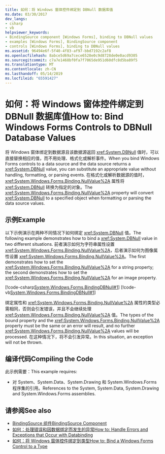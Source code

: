 ```yaml
---
title: 如何：将 Windows 窗体控件绑定到 DBNull 数据库值
ms.date: 03/30/2017
dev_langs:
- csharp
- vb
helpviewer_keywords:
- BindingSource component [Windows Forms], binding to DBNull values
- examples [Windows Forms], BindingSource component
- controls [Windows Forms], binding to DBNull values
ms.assetid: 96494e6f-5f40-4f83-af97-bbd7192c2af8
ms.openlocfilehash: 8abce5d69a7cece6528e0c9d8728de0e0acd9305
ms.sourcegitcommit: c7a7e1468bf0fa7f7065de951d60dfc8d5ba89f5
ms.translationtype: MT
ms.contentlocale: zh-CN
ms.lasthandoff: 05/14/2019
ms.locfileid: "65591427"
---
```

# <a name="how-to-bind-windows-forms-controls-to-dbnull-database-values"></a><span data-ttu-id="598e0-102">如何：将 Windows 窗体控件绑定到 DBNull 数据库值</span><span class="sxs-lookup"><span data-stu-id="598e0-102">How to: Bind Windows Forms Controls to DBNull Database Values</span></span>
<span data-ttu-id="598e0-103">将 Windows 窗体绑定到数据源且该数据源返回 <xref:System.DBNull> 值时，可以直接替换相应的值，而不用处理、格式化或解析事件。</span><span class="sxs-lookup"><span data-stu-id="598e0-103">When you bind Windows Forms controls to a data source and the data source returns a <xref:System.DBNull> value, you can substitute an appropriate value without handling, formatting, or parsing events.</span></span> <span data-ttu-id="598e0-104">在格式化或解析数据源的值时，<xref:System.Windows.Forms.Binding.NullValue%2A> 属性将 <xref:System.DBNull> 转换为指定的对象。</span><span class="sxs-lookup"><span data-stu-id="598e0-104">The <xref:System.Windows.Forms.Binding.NullValue%2A> property will convert <xref:System.DBNull> to a specified object when formatting or parsing the data source values.</span></span>  
  
## <a name="example"></a><span data-ttu-id="598e0-105">示例</span><span class="sxs-lookup"><span data-stu-id="598e0-105">Example</span></span>  
 <span data-ttu-id="598e0-106">以下示例演示在两种不同情况下如何绑定 <xref:System.DBNull> 值。</span><span class="sxs-lookup"><span data-stu-id="598e0-106">The following example demonstrates how to bind a <xref:System.DBNull> value in two different situations.</span></span> <span data-ttu-id="598e0-107">前者演示如何为字符串属性设置 <xref:System.Windows.Forms.Binding.NullValue%2A>，后者演示如何为图像属性设置 <xref:System.Windows.Forms.Binding.NullValue%2A>。</span><span class="sxs-lookup"><span data-stu-id="598e0-107">The first demonstrates how to set the <xref:System.Windows.Forms.Binding.NullValue%2A> for a string property; the second demonstrates how to set the <xref:System.Windows.Forms.Binding.NullValue%2A> for an image property.</span></span>  
  
 [!code-csharp[System.Windows.Forms.BindingDBNull#1](~/samples/snippets/csharp/VS_Snippets_Winforms/System.Windows.Forms.BindingDBNull/CS/form1.cs#1)]
 [!code-vb[System.Windows.Forms.BindingDBNull#1](~/samples/snippets/visualbasic/VS_Snippets_Winforms/System.Windows.Forms.BindingDBNull/VB/form1.vb#1)]  
  
 <span data-ttu-id="598e0-108">绑定属性和 <xref:System.Windows.Forms.Binding.NullValue%2A> 属性的类型必需相同，否则会引发错误，并且不会继续处理 <xref:System.Windows.Forms.Binding.NullValue%2A> 值。</span><span class="sxs-lookup"><span data-stu-id="598e0-108">The types of the bound property and the <xref:System.Windows.Forms.Binding.NullValue%2A> property must be the same or an error will result, and no further <xref:System.Windows.Forms.Binding.NullValue%2A> values will be processed.</span></span> <span data-ttu-id="598e0-109">在这种情况下，将不会引发异常。</span><span class="sxs-lookup"><span data-stu-id="598e0-109">In this situation, an exception will not be thrown.</span></span>  
  
## <a name="compiling-the-code"></a><span data-ttu-id="598e0-110">编译代码</span><span class="sxs-lookup"><span data-stu-id="598e0-110">Compiling the Code</span></span>  
 <span data-ttu-id="598e0-111">此示例需要：</span><span class="sxs-lookup"><span data-stu-id="598e0-111">This example requires:</span></span>  
  
- <span data-ttu-id="598e0-112">对 System、System.Data、System.Drawing 和 System.Windows.Forms 程序集的引用。</span><span class="sxs-lookup"><span data-stu-id="598e0-112">References to the System, System.Data, System.Drawing and System.Windows.Forms assemblies.</span></span>  
  
## <a name="see-also"></a><span data-ttu-id="598e0-113">请参阅</span><span class="sxs-lookup"><span data-stu-id="598e0-113">See also</span></span>

- [<span data-ttu-id="598e0-114">BindingSource 组件</span><span class="sxs-lookup"><span data-stu-id="598e0-114">BindingSource Component</span></span>](bindingsource-component.md)
- [<span data-ttu-id="598e0-115">如何：处理错误和因数据绑定而发生的异常</span><span class="sxs-lookup"><span data-stu-id="598e0-115">How to: Handle Errors and Exceptions that Occur with Databinding</span></span>](how-to-handle-errors-and-exceptions-that-occur-with-databinding.md)
- [<span data-ttu-id="598e0-116">如何：将 Windows 窗体控件绑定到类型</span><span class="sxs-lookup"><span data-stu-id="598e0-116">How to: Bind a Windows Forms Control to a Type</span></span>](how-to-bind-a-windows-forms-control-to-a-type.md)
